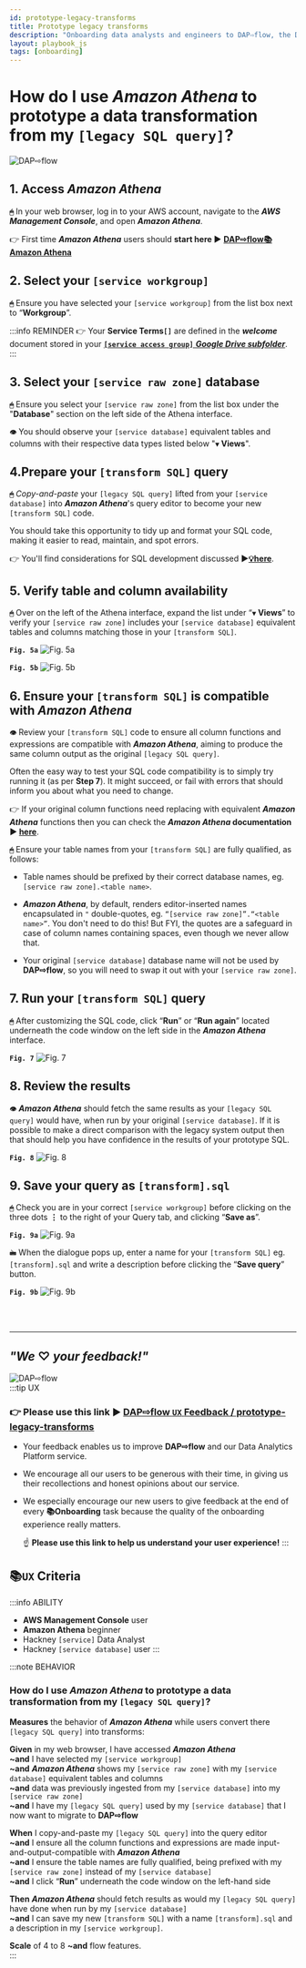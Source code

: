 ```yaml
---
id: prototype-legacy-transforms
title: Prototype legacy transforms
description: "Onboarding data analysts and engineers to DAP⇨flow, the Data Analytics Platform Airflow integration."
layout: playbook_js
tags: [onboarding]
---
```

# How do I use ***Amazon Athena*** to prototype a data transformation from my `[legacy SQL query]`?
![DAP⇨flow](../images/DAPairflowFLOWleft.png)  

## 1. Access ***Amazon Athena***
**`🖱`** In your web browser, log in to your AWS account, navigate to the ***AWS Management Console***, and open ***Amazon Athena***. 
   
👉 First time ***Amazon Athena*** users should **start here ►** **[DAP⇨flow📚Amazon Athena](../onboarding/access-my-Amazon-Athena-database)** 

## 2. Select your `[service workgroup]`
**`🖱`** Ensure you have selected your `[service workgroup]` from the list box next to “**Workgroup**”.  

:::info REMINDER
👉  Your **Service Terms`[]`** are defined in the ***welcome*** document stored in your [**`[service access group]`** ***Google Drive subfolder***](https://drive.google.com/drive/folders/1k30M7Hh8WLttL5T5JVGbnKvSLNX7lVSg?usp=drive_link).
:::

## 3. Select your `[service raw zone]` database  
**`🖱`** Ensure you select your `[service raw zone]` from the list box under the "**Database**" section on the left side of the Athena interface.  

**`👁`** You should observe your `[service database]` equivalent tables and columns with their respective data types listed below "**`▼` Views**".  

## 4.Prepare your `[transform SQL]` query
**`🖱`** *Copy-and-paste* your `[legacy SQL query]` lifted from your `[service database]` into ***Amazon Athena***'s query editor to become your new `[transform SQL]` code.  

You should take this opportunity to tidy up and format your SQL code, making it easier to read, maintain, and spot errors.  

👉 You'll find considerations for SQL development discussed **►[💡here](../onboarding/prototype-simple-transforms#considerations-when-adopting-amazon-athena-for-your-future-sql-development)**.

## 5. Verify table and column availability  
**`🖱`** Over on the left of the Athena interface, expand the list under “**`▼` Views**” to verify your `[service raw zone]` includes your `[service database]` equivalent tables and columns matching those in your `[transform SQL]`.

**`Fig. 5a`** ![Fig. 5a](../images/prototype-legacy-transforms-five-a.png)  

**`Fig. 5b`** ![Fig. 5b](../images/prototype-legacy-transforms-five-b.png)  

## 6. Ensure your `[transform SQL]` is compatible with ***Amazon Athena***  
**`👁`** Review your `[transform SQL]` code to ensure all column functions and expressions are compatible with ***Amazon Athena***, aiming to produce the same column output as the original `[legacy SQL query]`. 

Often the easy way to test your SQL code compatibility is to simply try running it (as per **Step 7**). It might succeed, or fail with errors that should inform you about what you need to change.

👉 If your original column functions need replacing with equivalent ***Amazon Athena*** functions then you can check the ***Amazon Athena* documentation ► [here](https://docs.aws.amazon.com/athena/latest/ug/functions.html)**.

**`🖱`** Ensure your table names from your `[transform SQL]` are fully qualified, as follows: 

- Table names should be prefixed by their correct database names, eg. `[service raw zone].<table name>`.  

- ***Amazon Athena***, by default, renders editor-inserted names encapsulated in `"` double-quotes, eg. `“[service raw zone]”.“<table name>”`.  You don't need to do this! But FYI, the quotes are a safeguard in case of column names containing spaces, even though we never allow that.

- Your original `[service database]` database name will not be used by **DAP⇨flow**, so you will need to swap it out with your `[service raw zone]`.
 
## 7. Run your `[transform SQL]` query
**`🖱`** After customizing the SQL code, click “**Run**” or “**Run again**” located underneath the code window on the left side in the ***Amazon Athena*** interface.  

**`Fig. 7`** ![Fig. 7](../images/prototype-legacy-transforms-seven.png)

## 8. Review the results  
**`👁`** ***Amazon Athena*** should fetch the same results as your `[legacy SQL query]` would have, when run by your original `[service database]`. If it is possible to make a direct comparison with the legacy system output then that should help you have confidence in the results of your prototype SQL.  

**`Fig. 8`** ![Fig. 8](../images/prototype-legacy-transforms-eight.png)

## 9. Save your query as `[transform].sql`
**`🖱`** Check you are in your correct `[service workgroup]` before clicking on the three dots **⋮** to the right of your Query tab, and clicking “**Save as**”.  

**`Fig. 9a`** ![Fig. 9a](../images/prototype-legacy-transforms-nine-a.png)  

**`🖮`** When the dialogue pops up, enter a name for your `[transform SQL]` eg. `[transform].sql` and write a description before clicking the “**Save query**” button.

**`Fig. 9b`** ![Fig. 9b](../images/prototype-legacy-transforms-nine-b.png)

<br> 
</br>  

---
## ***"We* ♡ *your feedback!"***
![DAP⇨flow](../images/DAPairflowFLOWleft.png)  
:::tip UX  
### 👉 Please use **this link ►** [**DAP⇨flow** `UX` **Feedback / prototype-legacy-transforms**](https://docs.google.com/forms/d/e/1FAIpQLSdqeNyWIPMNBHEr-YSyxnXQ4ggTwJPkffMYgFaJ4hGEhIL6LA/viewform?usp=pp_url&entry.339550210=prototype-legacy-transforms)  

- Your feedback enables us to improve **DAP⇨flow** and our Data Analytics Platform service.  
- We encourage all our users to be generous with their time, in giving us their recollections and honest opinions about our service.  
- We especially encourage our new users to give feedback at the end of every **📚Onboarding** task because the quality of the onboarding experience really matters.  

    ☝ **Please use this link to help us understand your user experience!**
:::


## 📚`UX` Criteria
:::info ABILITY  
* **AWS Management Console** user  
* **Amazon Athena** beginner  
* Hackney `[service]` Data Analyst
* Hackney `[service database]` user
:::

:::note BEHAVIOR  
### How do I use ***Amazon Athena*** to prototype a data transformation from my `[legacy SQL query]`?
**Measures** the behavior of ***Amazon Athena*** while users convert there `[legacy SQL query]` into transforms:

**Given** in my web browser, I have accessed ***Amazon Athena***  
**~and** I have selected my `[service workgroup]`  
**~and** ***Amazon Athena*** shows my `[service raw zone]` with my `[service database]` equivalent tables and columns  
**~and** data was previously ingested from my `[service database]` into my `[service raw zone]`  
**~and** I have my `[legacy SQL query]` used by my `[service database]` that I now want to migrate to **DAP⇨flow**  

**When** I copy-and-paste my `[legacy SQL query]` into the query editor  
**~and** I ensure all the column functions and expressions are made input-and-output-compatible with ***Amazon Athena***  
**~and** I ensure the table names are fully qualified, being prefixed with my `[service raw zone]` instead of my `[service database]`  
**~and** I click “**Run**” underneath the code window on the left-hand side

**Then** ***Amazon Athena*** should fetch results as would my `[legacy SQL query]` have done when run by my `[service database]`    
**~and** I can save my new `[transform SQL]` with a name `[transform].sql` and a description in my `[service workgroup]`.  

**Scale** of 4 to 8 **~and** flow features.  
:::
